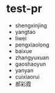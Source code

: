 # test-pr


* shengxinjing
* yangtao
* liwei
* pengxiaolong
* baixue 
* zhangyuxuan
* gaoshaoyun
* yanyan
* cuixiaorui
* 郝彩霞
